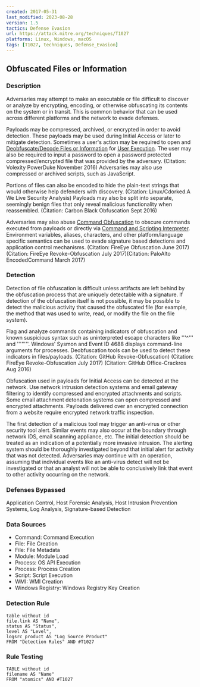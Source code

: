 ```yaml
---
created: 2017-05-31
last_modified: 2023-08-28
version: 1.5
tactics: Defense Evasion
url: https://attack.mitre.org/techniques/T1027
platforms: Linux, Windows, macOS
tags: [T1027, techniques, Defense_Evasion]
---
```


## Obfuscated Files or Information

### Description

Adversaries may attempt to make an executable or file difficult to discover or analyze by encrypting, encoding, or otherwise obfuscating its contents on the system or in transit. This is common behavior that can be used across different platforms and the network to evade defenses. 

Payloads may be compressed, archived, or encrypted in order to avoid detection. These payloads may be used during Initial Access or later to mitigate detection. Sometimes a user's action may be required to open and [Deobfuscate/Decode Files or Information](https://attack.mitre.org/techniques/T1140) for [User Execution](https://attack.mitre.org/techniques/T1204). The user may also be required to input a password to open a password protected compressed/encrypted file that was provided by the adversary. (Citation: Volexity PowerDuke November 2016) Adversaries may also use compressed or archived scripts, such as JavaScript. 

Portions of files can also be encoded to hide the plain-text strings that would otherwise help defenders with discovery. (Citation: Linux/Cdorked.A We Live Security Analysis) Payloads may also be split into separate, seemingly benign files that only reveal malicious functionality when reassembled. (Citation: Carbon Black Obfuscation Sept 2016)

Adversaries may also abuse [Command Obfuscation](https://attack.mitre.org/techniques/T1027/010) to obscure commands executed from payloads or directly via [Command and Scripting Interpreter](https://attack.mitre.org/techniques/T1059). Environment variables, aliases, characters, and other platform/language specific semantics can be used to evade signature based detections and application control mechanisms. (Citation: FireEye Obfuscation June 2017) (Citation: FireEye Revoke-Obfuscation July 2017)(Citation: PaloAlto EncodedCommand March 2017) 

### Detection

Detection of file obfuscation is difficult unless artifacts are left behind by the obfuscation process that are uniquely detectable with a signature. If detection of the obfuscation itself is not possible, it may be possible to detect the malicious activity that caused the obfuscated file (for example, the method that was used to write, read, or modify the file on the file system). 

Flag and analyze commands containing indicators of obfuscation and known suspicious syntax such as uninterpreted escape characters like '''^''' and '''"'''. Windows' Sysmon and Event ID 4688 displays command-line arguments for processes. Deobfuscation tools can be used to detect these indicators in files/payloads. (Citation: GitHub Revoke-Obfuscation) (Citation: FireEye Revoke-Obfuscation July 2017) (Citation: GitHub Office-Crackros Aug 2016) 

Obfuscation used in payloads for Initial Access can be detected at the network. Use network intrusion detection systems and email gateway filtering to identify compressed and encrypted attachments and scripts. Some email attachment detonation systems can open compressed and encrypted attachments. Payloads delivered over an encrypted connection from a website require encrypted network traffic inspection. 

The first detection of a malicious tool may trigger an anti-virus or other security tool alert. Similar events may also occur at the boundary through network IDS, email scanning appliance, etc. The initial detection should be treated as an indication of a potentially more invasive intrusion. The alerting system should be thoroughly investigated beyond that initial alert for activity that was not detected. Adversaries may continue with an operation, assuming that individual events like an anti-virus detect will not be investigated or that an analyst will not be able to conclusively link that event to other activity occurring on the network. 

### Defenses Bypassed

Application Control, Host Forensic Analysis, Host Intrusion Prevention Systems, Log Analysis, Signature-based Detection

### Data Sources

  - Command: Command Execution
  -  File: File Creation
  -  File: File Metadata
  -  Module: Module Load
  -  Process: OS API Execution
  -  Process: Process Creation
  -  Script: Script Execution
  -  WMI: WMI Creation
  -  Windows Registry: Windows Registry Key Creation
### Detection Rule

```dataview
table without id
file.link AS "Name",
status AS "Status",
level AS "Level",
logsrc_product AS "Log Source Product"
FROM "Detection Rules" AND #T1027
```

### Rule Testing

```dataview
TABLE without id
filename AS "Name"
FROM "atomics" AND #T1027
```
